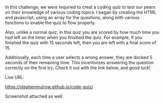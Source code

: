 In this challenge, we were requried to creat a coding quiz to test our peers on their knowledge of various coding topics. I began by creating the HTML and javascript, using an array for the questions, along with various functions to enable the quiz to flow properly. 

Also, unlike a normal quiz, in this quiz you are scored by how much time you had left on the timer when you finsihed the quiz. For example, if you finished the quiz with 15 seconds left, then you are left with a final score of 15. 

Additionally, each time a user selects a wrong answer, they are docked 5 seconds of their remaining time. This incentivizes answering the question correctly on the first try. Check it out with the link below, and good luck!

Live URL: 

https://stephenmulrow.github.io/code-quiz/

Screenshot attached as well. 